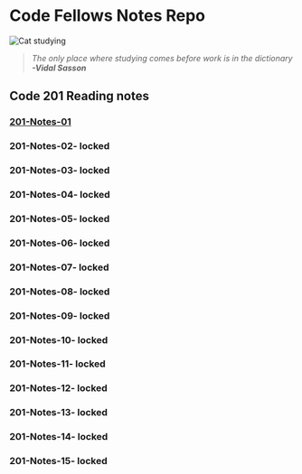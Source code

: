 # Code Fellows Notes Repo


![Cat studying](https://pbs.twimg.com/media/EcV0D7XX0AQj-1-?format=jpg&name=small)
> *The only place where studying comes before work is in the dictionary*
> ***-Vidal Sasson***


## Code 201 Reading notes

### [201-Notes-01](Code-201/class-01.md)
### 201-Notes-02- locked
### 201-Notes-03- locked
### 201-Notes-04- locked
### 201-Notes-05- locked
### 201-Notes-06- locked
### 201-Notes-07- locked
### 201-Notes-08- locked
### 201-Notes-09- locked
### 201-Notes-10- locked
### 201-Notes-11- locked
### 201-Notes-12- locked
### 201-Notes-13- locked
### 201-Notes-14- locked
### 201-Notes-15- locked



    
                  
    

          
            
